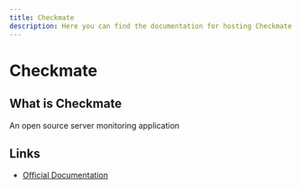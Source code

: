 ```yaml
---
title: Checkmate
description: Here you can find the documentation for hosting Checkmate with Coolify.
---
```


# Checkmate

## What is Checkmate

An open source server monitoring application

## Links

- [Official Documentation](https://bluewavelabs.gitbook.io/checkmate?utm_source=coolify.io)

